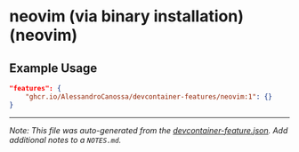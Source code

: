 
# neovim (via binary installation) (neovim)



## Example Usage

```json
"features": {
    "ghcr.io/AlessandroCanossa/devcontainer-features/neovim:1": {}
}
```





---

_Note: This file was auto-generated from the [devcontainer-feature.json](https://github.com/AlessandroCanossa/devcontainer-features/blob/main/src/neovim/devcontainer-feature.json).  Add additional notes to a `NOTES.md`._
